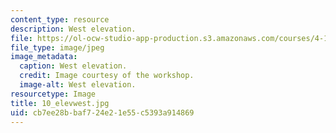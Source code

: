 ```yaml
---
content_type: resource
description: West elevation.
file: https://ol-ocw-studio-app-production.s3.amazonaws.com/courses/4-170-ecuador-workshop-fall-2006/cb7ee28bbaf724e21e55c5393a914869_10_elevwest.jpg
file_type: image/jpeg
image_metadata:
  caption: West elevation.
  credit: Image courtesy of the workshop.
  image-alt: West elevation.
resourcetype: Image
title: 10_elevwest.jpg
uid: cb7ee28b-baf7-24e2-1e55-c5393a914869
---
```

